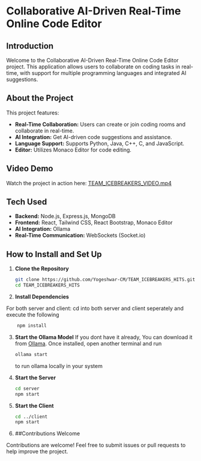 # Collaborative AI-Driven Real-Time Online Code Editor

## Introduction

Welcome to the Collaborative AI-Driven Real-Time Online Code Editor project. This application allows users to collaborate on coding tasks in real-time, with support for multiple programming languages and integrated AI suggestions.

## About the Project

This project features:
- **Real-Time Collaboration:** Users can create or join coding rooms and collaborate in real-time.
- **AI Integration:** Get AI-driven code suggestions and assistance.
- **Language Support:** Supports Python, Java, C++, C, and JavaScript.
- **Editor:** Utilizes Monaco Editor for code editing.

## Video Demo

Watch the project in action here: [TEAM_ICEBREAKERS_VIDEO.mp4](TEAM_ICEBREAKERS_HITS/Video/TEAM_ICEBREAKERS_VIDEO.mp4)

## Tech Used

- **Backend:** Node.js, Express.js, MongoDB
- **Frontend:** React, Tailwind CSS, React Bootstrap, Monaco Editor
- **AI Integration:** Ollama
- **Real-Time Communication:** WebSockets (Socket.io)

## How to Install and Set Up

1. **Clone the Repository**
   ```bash
   git clone https://github.com/Yogeshwar-CM/TEAM_ICEBREAKERS_HITS.git
   cd TEAM_ICEBREAKERS_HITS
   ```
2. **Install Dependencies**

For both server and client:
cd into both server and client seperately and execute the following
```bash
    npm install
```

3. **Start the Ollama Model**
   If you dont have it already, You can download it from [Ollama](https://ollama.com).
   Once installed, open another terminal and run
   ```bash
   ollama start
   ```
   to run ollama locally in your system

4. **Start the Server**
   ```bash
   cd server
   npm start
   ```
5. **Start the Client**
   ```bash
   cd ../client
   npm start
    ```
6. ##Contributions Welcome

Contributions are welcome! Feel free to submit issues or pull requests to help improve the project.
   
